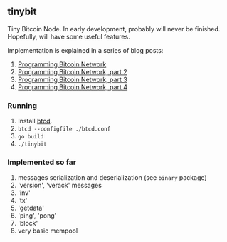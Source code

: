 ## tinybit

Tiny Bitcoin Node. In early development, probably will never be finished. Hopefully, will have some useful features.

Implementation is explained in a series of blog posts:

1. [Programming Bitcoin Network](https://jeiwan.net/posts/programming-bitcoin-network/)
1. [Programming Bitcoin Network, part 2](https://jeiwan.net/posts/programming-bitcoin-network-2/)
1. [Programming Bitcoin Network, part 3](https://jeiwan.net/posts/programming-bitcoin-network-3/)
1. [Programming Bitcoin Network, part 4](https://jeiwan.net/posts/programming-bitcoin-network-4/)

### Running
1. Install [btcd](https://github.com/btcsuite/btcd).
1. `btcd --configfile ./btcd.conf`
1. `go build`
1. `./tinybit`


### Implemented so far

1. messages serialization and deserialization (see `binary` package)
1. 'version', 'verack' messages
1. 'inv'
1. 'tx'
1. 'getdata'
1. 'ping', 'pong'
1. 'block'
1. very basic mempool